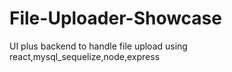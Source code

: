 # File-Uploader-Showcase
UI plus backend to handle file upload using react,mysql_sequelize,node,express
